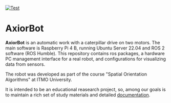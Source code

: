 [![Test](https://github.com/robotics-laboratory/truck/actions/workflows/test.yml/badge.svg?branch=master)](https://github.com/robotics-laboratory/truck/actions/workflows/test.yml)

# AxiorBot

**AxiorBot** is an automatic work with a caterpillar drive on two motors. The main software is Raspberry Pi 4 B, running Ubuntu Server 22.04 and ROS 2 software (ROS Humble). This repository contains ros packages, a hardware PC management interface for a real robot, and configurations for visualizing data from sensors.

The robot was developed as part of the course "Spatial Orientation Algorithms" at ITMO University.

It is intended to be an educational reasearch project, so, among our goals is to maintain a rich set of study materials and detailed [documentation](https://github.com/ITMO-Robotics-Group/axior_software/tree/main/docs).
